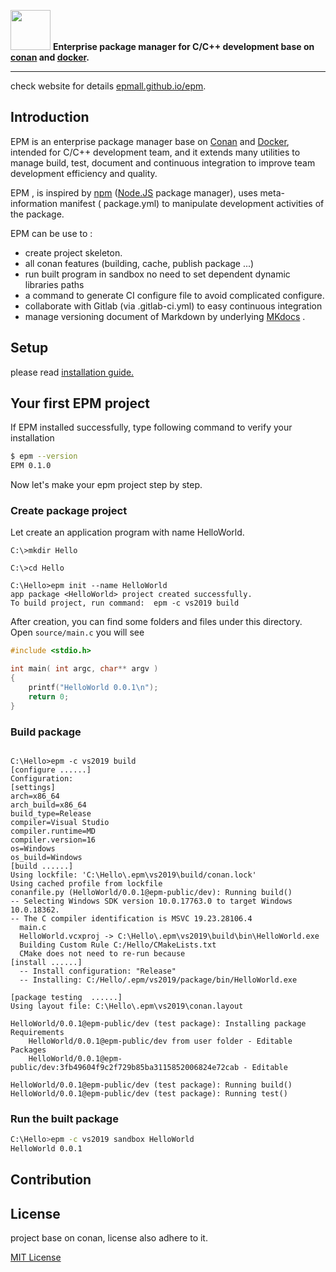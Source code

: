 





<img src="./logo.png" width=64 height=64/> **Enterprise package manager for C/C++ development base on [conan](conan.io) and [docker](https://docker.com).**

------

check website for details [epmall.github.io/epm](https://epmall.github.io/epm).



## Introduction

EPM is an enterprise package manager base on [Conan](https://conan.io/) and [Docker](https://docker.com/), intended for C/C++ development team, and it extends many utilities to manage build, test, document and continuous integration to improve team development efficiency and quality.

EPM , is inspired by [npm](npmjs.org) ([Node.JS](nodejs.org) package manager),  uses meta-information manifest ( package.yml) to manipulate development activities of the package.



EPM can be use to :

- create project skeleton.
- all conan features (building, cache, publish package ...)
- run built program in sandbox no need to set dependent dynamic libraries paths
- a command to generate CI configure file to avoid complicated configure.
- collaborate with Gitlab (via .gitlab-ci.yml) to easy continuous integration
- manage versioning document of Markdown by underlying [MKdocs](https://www.mkdocs.org/) .



## Setup

please read [installation guide.](./docs/installation.md)

## Your first EPM project

If  EPM installed successfully, type following command to verify your installation

```bash
$ epm --version
EPM 0.1.0
```

Now let's make your epm project step by step.

### Create package project

Let create an application program with name HelloWorld.

```shell
C:\>mkdir Hello

C:\>cd Hello

C:\Hello>epm init --name HelloWorld
app package <HelloWorld> project created successfully.
To build project, run command:  epm -c vs2019 build
```

After creation, you can find some folders and files under this directory. Open `source/main.c` you will see

```C
#include <stdio.h>

int main( int argc, char** argv )
{
    printf("HelloWorld 0.0.1\n");
    return 0;
}
```



### Build package

```shell

C:\Hello>epm -c vs2019 build
[configure ......]
Configuration:
[settings]
arch=x86_64
arch_build=x86_64
build_type=Release
compiler=Visual Studio
compiler.runtime=MD
compiler.version=16
os=Windows
os_build=Windows
[build ......]
Using lockfile: 'C:\Hello\.epm\vs2019\build/conan.lock'
Using cached profile from lockfile
conanfile.py (HelloWorld/0.0.1@epm-public/dev): Running build()
-- Selecting Windows SDK version 10.0.17763.0 to target Windows 10.0.18362.
-- The C compiler identification is MSVC 19.23.28106.4
  main.c
  HelloWorld.vcxproj -> C:\Hello\.epm\vs2019\build\bin\HelloWorld.exe
  Building Custom Rule C:/Hello/CMakeLists.txt
  CMake does not need to re-run because 
[install ......]
  -- Install configuration: "Release"
  -- Installing: C:/Hello/.epm/vs2019/package/bin/HelloWorld.exe

[package testing  ......]
Using layout file: C:\Hello\.epm\vs2019\conan.layout

HelloWorld/0.0.1@epm-public/dev (test package): Installing package
Requirements
    HelloWorld/0.0.1@epm-public/dev from user folder - Editable
Packages
    HelloWorld/0.0.1@epm-public/dev:3fb49604f9c2f729b85ba3115852006824e72cab - Editable

HelloWorld/0.0.1@epm-public/dev (test package): Running build()
HelloWorld/0.0.1@epm-public/dev (test package): Running test()

```

### Run the built package

```bash
C:\Hello>epm -c vs2019 sandbox HelloWorld
HelloWorld 0.0.1
```







## Contribution



## License

project base on conan, license also adhere to it.

[MIT License](./LICENSE.md)


